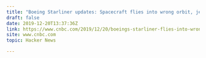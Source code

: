 ```yaml
---
title: "Boeing Starliner updates: Spacecraft flies into wrong orbit, jeopardizing test"
draft: false
date: 2019-12-20T13:37:36Z
link: https://www.cnbc.com/2019/12/20/boeings-starliner-flies-into-wrong-orbit-jeopardizing-trip-to-the-international-space-station.html?utm_medium=RSS&utm_source=hune
site: www.cnbc.com
topic: Hacker News  

---
```

